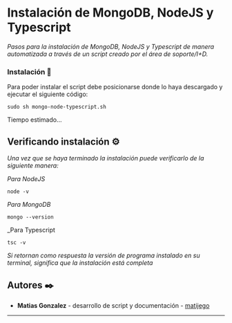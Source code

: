 # Instalación de MongoDB, NodeJS y Typescript

_Pasos para la instalación de MongoDB, NodeJS y Typescript de manera automatizada a través de un script creado por el área de soporte/I+D._



### Instalación 🔧

Para poder instalar el script debe posicionarse donde lo haya descargado y ejecutar el siguiente código: 

```
sudo sh mongo-node-typescript.sh
```

Tiempo estimado...

## Verificando instalación ⚙️

_Una vez que se haya terminado la instalación puede verificarlo de la siguiente manera:_

_Para NodeJS_

```
node -v
```

_Para MongoDB_

```
mongo --version
```

_Para Typescript

```
tsc -v
```



_Si retornan como respuesta la versión de programa instalado en su terminal, significa que la instalación está completa_


## Autores ✒️


* **Matias Gonzalez** - desarrollo de script y documentación - [matijego](https://github.com/matijego)


---
